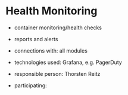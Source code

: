 # Health Monitoring

- container monitoring/health checks
- reports and alerts

- connections with: all modules
- technologies used: Grafana, e.g. PagerDuty
- responsible person: Thorsten Reitz
- participating:
